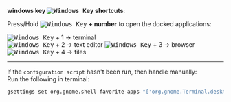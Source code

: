 <link href="../../css/styles.css" rel="stylesheet" />

[newwinlogo]: http://i.stack.imgur.com/B8Zit.png

**windows key <kbd>![Windows Key][newwinlogo]</kbd> shortcuts**:  

Press/Hold <kbd>![Windows Key][newwinlogo]</kbd> **+ number** to open the docked applications:

<kbd>![Windows Key][newwinlogo]</kbd> + 1 -> terminal  
<kbd>![Windows Key][newwinlogo]</kbd> + 2 -> text editor
<kbd>![Windows Key][newwinlogo]</kbd> + 3 -> browser  
<kbd>![Windows Key][newwinlogo]</kbd> + 4 -> files  
___

If the `configuration script` hasn't been run, then handle manually:  
Run the following in terminal:

```bash
gsettings set org.gnome.shell favorite-apps "['org.gnome.Terminal.desktop', 'atom.desktop', 'brave-browser.desktop', 'org.gnome.Nautilus.desktop']"
```
